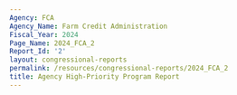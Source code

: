 ```yaml
---
Agency: FCA
Agency_Name: Farm Credit Administration
Fiscal_Year: 2024
Page_Name: 2024_FCA_2
Report_Id: '2'
layout: congressional-reports
permalink: /resources/congressional-reports/2024_FCA_2
title: Agency High-Priority Program Report
---
```


